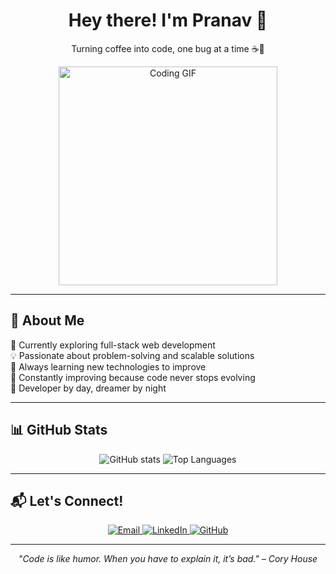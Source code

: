 <h1 align="center">Hey there! I'm Pranav 👋</h1>

<p align="center">
  Turning coffee into code, one bug at a time ☕🐞
</p>

<p align="center">
  <img src="https://media4.giphy.com/media/iQqmM5tTjmpOB9mpbn/giphy.gif?cid=6c09b952xgv8uf075tlj4k35s5n5a5q3dyuectrcnvy32ev&ep=v1_internal_gif_by_id&rid=giphy.gif&ct=g" alt="Coding GIF" width="350px"/>
</p>

---

## 🚀 About Me

<p>
  🚀 Currently exploring full-stack web development <br>
  💡 Passionate about problem-solving and scalable solutions <br>
  🌱 Always learning new technologies to improve <br>
  🔄 Constantly improving because code never stops evolving <br>
  🌙 Developer by day, dreamer by night
</p>

---

## 📊 GitHub Stats

<p align="center">
  <img src="https://github-readme-stats.vercel.app/api?username=pranav200408&show_icons=true&theme=dark" alt="GitHub stats" />
  <img src="https://github-readme-stats.vercel.app/api/top-langs/?username=pranav200408&layout=compact&theme=dark" alt="Top Languages" />
</p>

---

## 📬 Let's Connect!

<p align="center">
  <a href="mailto:pranavagone080304@gmail.com" target="_blank" rel="noopener noreferrer">
    <img src="https://img.shields.io/badge/Email-d9e9ec?style=for-the-badge&logo=gmail" alt="Email"/>
  </a>
  <a href="https://linkedin.com/in/pranav-agone-6639a92ba" target="_blank" rel="noopener noreferrer">
    <img src="https://img.shields.io/badge/LinkedIn-blue?style=for-the-badge&logo=linkedin" alt="LinkedIn"/>
  </a>
  <a href="https://github.com/pranav200408" target="_blank" rel="noopener noreferrer">
    <img src="https://img.shields.io/badge/GitHub-181717?style=for-the-badge&logo=github" alt="GitHub"/>
  </a>
</p>

---

<p align="center">
  <i>"Code is like humor. When you have to explain it, it’s bad." – Cory House</i>
</p>
